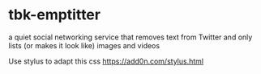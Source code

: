 # tbk-emptitter
a quiet social networking service that removes text from Twitter and only lists (or makes it look like) images and videos

Use stylus to adapt this css
https://add0n.com/stylus.html
